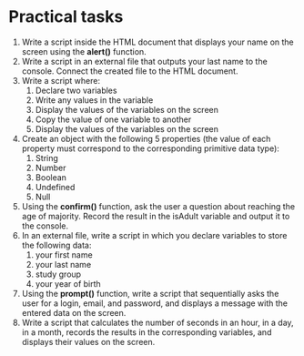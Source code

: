 # Practical tasks
1. Write a script inside the HTML document that displays your name on the screen
using the **alert()** function.
2. Write a script in an external file that outputs your last name to the console.
Connect the created file to the HTML document.
3. Write a script where:
   1. Declare two variables
   2. Write any values in the variable
   3. Display the values of the variables on the screen
   4. Copy the value of one variable to another
   5. Display the values of the variables on the screen
4. Create an object with the following 5 properties (the value of each property must correspond to the corresponding primitive data type):
   1. String
   2. Number
   3. Boolean
   4. Undefined
   5. Null
5. Using the **confirm()** function, ask the user a question about reaching the age of majority. Record the result in the isAdult variable and output it to the console.
6. In an external file, write a script in which you declare variables to store the following data:
   1. your first name
   2. your last name
   3. study group
   4. your year of birth
7. Using the **prompt()** function, write a script that sequentially asks the user for a
login, email, and password, and displays a message with the entered data on the
screen.
8. Write a script that calculates the number of seconds in an hour, in a day, in a
month, records the results in the corresponding variables, and displays their values
on the screen.